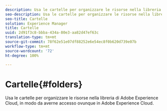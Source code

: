 ```yaml
---
description: Usa le cartelle per organizzare le risorse nella libreria di Adobe Experience Cloud, in modo da averne accesso ovunque in Adobe Experience Cloud.
seo-description: Usa le cartelle per organizzare le risorse nella libreria di Adobe Experience Cloud, in modo da averne accesso ovunque in Adobe Experience Cloud.
seo-title: Cartelle
solution: Experience Manager
title: Cartelle
uuid: 2d91f3c8-bbba-434a-80e3-aa82d47ef63c
translation-type: tm+mt
source-git-commit: 78f62e51e07df88252e6e54ec8f0b620d739e07b
workflow-type: tm+mt
source-wordcount: '72'
ht-degree: 100%

---
```



# Cartelle{#folders}

Usa le cartelle per organizzare le risorse nella libreria di Adobe Experience Cloud, in modo da averne accesso ovunque in Adobe Experience Cloud.

